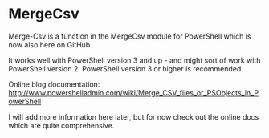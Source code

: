 # MergeCsv

Merge-Csv is a function in the MergeCsv module for PowerShell which is now also here on GitHub.

It works well with PowerShell version 3 and up - and might sort of work with PowerShell version 2.
PowerShell version 3 or higher is recommended.

Online blog documentation: http://www.powershelladmin.com/wiki/Merge_CSV_files_or_PSObjects_in_PowerShell

I will add more information here later, but for now check out the online docs which are quite comprehensive.
